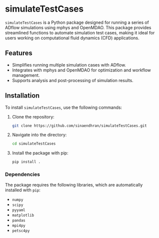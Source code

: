 # simulateTestCases

`simulateTestCases` is a Python package designed for running a series of ADflow simulations using mphys and OpenMDAO. This package provides streamlined functions to automate simulation test cases, making it ideal for users working on computational fluid dynamics (CFD) applications.

## Features

- Simplifies running multiple simulation cases with ADflow.
- Integrates with mphys and OpenMDAO for optimization and workflow management.
- Supports analysis and post-processing of simulation results.

## Installation

To install `simulateTestCases`, use the following commands:

1. Clone the repository:

    ```bash
    git clone https://github.com/sinaendhran/simulateTestCases.git
    ```

2. Navigate into the directory:

    ```bash
    cd simulateTestCases
    ```

3. Install the package with pip:

    ```bash
    pip install .
    ```

### Dependencies

The package requires the following libraries, which are automatically installed with `pip`:

- `numpy`
- `scipy`
- `pyyaml`
- `matplotlib`
- `pandas`
- `mpi4py`
- `petsc4py`

